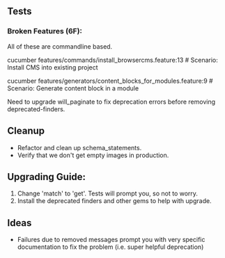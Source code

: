 ## Tests

### Broken Features (6F):

All of these are commandline based.

cucumber features/commands/install_browsercms.feature:13 # Scenario: Install CMS into existing project

cucumber features/generators/content_blocks_for_modules.feature:9 # Scenario: Generate content block in a module

Need to upgrade will_paginate to fix deprecation errors before removing deprecated-finders.

## Cleanup

* Refactor and clean up schema_statements.
* Verify that we don't get empty images in production.

## Upgrading Guide:

1. Change 'match' to 'get'. Tests will prompt you, so not to worry.
2. Install the deprecated finders and other gems to help with upgrade.


## Ideas

* Failures due to removed messages prompt you with very specific documentation to fix the problem (i.e. super helpful deprecation)
